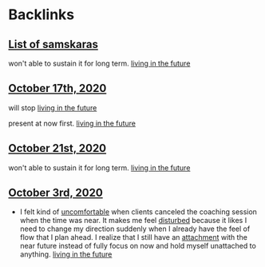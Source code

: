 
# Backlinks
## [List of samskaras](<List of samskaras.md>)
won't able to sustain it for long term. [living in the future](<living in the future.md>)

## [October 17th, 2020](<October 17th, 2020.md>)
will stop [living in the future](<living in the future.md>)

present at now first. [living in the future](<living in the future.md>)

## [October 21st, 2020](<October 21st, 2020.md>)
won't able to sustain it for long term. [living in the future](<living in the future.md>)

## [October 3rd, 2020](<October 3rd, 2020.md>)
- I felt kind of [uncomfortable](<uncomfortable.md>) when clients canceled the coaching session when the time was near. It makes me feel [disturbed](<disturbed.md>) because it likes I need to change my direction suddenly when I already have the feel of flow that I plan ahead. I realize that I still have an [attachment](<attachment.md>) with the near future instead of fully focus on now and hold myself unattached to anything. [living in the future](<living in the future.md>)


